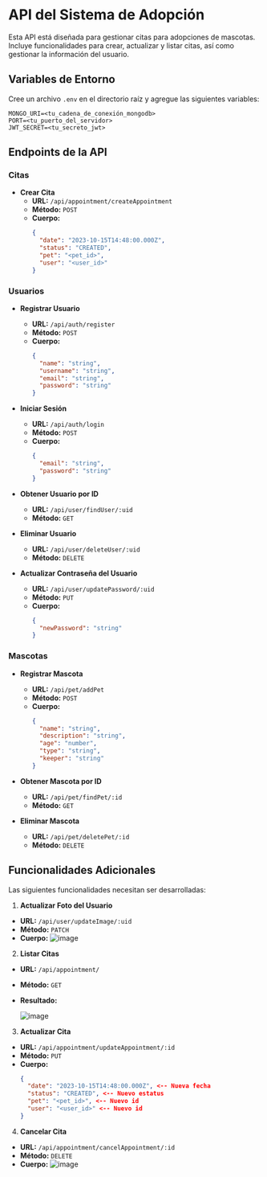 # API del Sistema de Adopción

Esta API está diseñada para gestionar citas para adopciones de mascotas. Incluye funcionalidades para crear, actualizar y listar citas, así como gestionar la información del usuario.

## Variables de Entorno

Cree un archivo `.env` en el directorio raíz y agregue las siguientes variables:

```
MONGO_URI=<tu_cadena_de_conexión_mongodb>
PORT=<tu_puerto_del_servidor>
JWT_SECRET=<tu_secreto_jwt>
```

## Endpoints de la API

### Citas

- **Crear Cita**
  - **URL:** `/api/appointment/createAppointment`
  - **Método:** `POST`
  - **Cuerpo:**
    ```json
    {
      "date": "2023-10-15T14:48:00.000Z",
      "status": "CREATED",
      "pet": "<pet_id>",
      "user": "<user_id>"
    }
    ```

### Usuarios

- **Registrar Usuario**
  - **URL:** `/api/auth/register`
  - **Método:** `POST`
  - **Cuerpo:**
    ```json
    {
      "name": "string",
      "username": "string",
      "email": "string",
      "password": "string"
    }
    ```

- **Iniciar Sesión**
  - **URL:** `/api/auth/login`
  - **Método:** `POST`
  - **Cuerpo:**
    ```json
    {
      "email": "string",
      "password": "string"
    }
    ```

- **Obtener Usuario por ID**
  - **URL:** `/api/user/findUser/:uid`
  - **Método:** `GET`

- **Eliminar Usuario**
  - **URL:** `/api/user/deleteUser/:uid`
  - **Método:** `DELETE`

- **Actualizar Contraseña del Usuario**
  - **URL:** `/api/user/updatePassword/:uid`
  - **Método:** `PUT`
  - **Cuerpo:**
    ```json
    {
      "newPassword": "string"
    }
    ```

### Mascotas

- **Registrar Mascota**
  - **URL:** `/api/pet/addPet`
  - **Método:** `POST`
  - **Cuerpo:**
    ```json
    {
      "name": "string",
      "description": "string",
      "age": "number",
      "type": "string",
      "keeper": "string"
    }
    ```

- **Obtener Mascota por ID**
  - **URL:** `/api/pet/findPet/:id`
  - **Método:** `GET`

- **Eliminar Mascota**
  - **URL:** `/api/pet/deletePet/:id`
  - **Método:** `DELETE`

## Funcionalidades Adicionales

Las siguientes funcionalidades necesitan ser desarrolladas:

1. **Actualizar Foto del Usuario**
  - **URL:** `/api/user/updateImage/:uid`
  - **Método:** `PATCH`
  - **Cuerpo:**
    ![image](https://github.com/user-attachments/assets/67e246f0-e4f1-49d5-b83b-3de337de5fe7)
    
2. **Listar Citas**
  - **URL:** `/api/appointment/`
  - **Método:** `GET`
  - **Resultado:**
    
    ![image](https://github.com/user-attachments/assets/519ee6b6-6d3d-4094-93f4-492978a59e15)

3. **Actualizar Cita**
  - **URL:** `/api/appointment/updateAppointment/:id`
  - **Método:** `PUT`
  - **Cuerpo:**
    ```json
    {
      "date": "2023-10-15T14:48:00.000Z", <-- Nueva fecha
      "status": "CREATED", <-- Nuevo estatus
      "pet": "<pet_id>", <-- Nuevo id
      "user": "<user_id>" <-- Nuevo id
    }
    ```
     
4. **Cancelar Cita**
  - **URL:** `/api/appointment/cancelAppointment/:id`
  - **Método:** `DELETE`
  - **Cuerpo:**
    ![image](https://github.com/user-attachments/assets/e6a01e13-fe97-4a3d-ab96-92b911044834)
